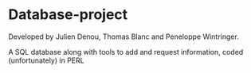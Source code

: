 # Database-project
Developed by Julien Denou, Thomas Blanc and Peneloppe Wintringer.

A SQL database along with tools to add and request information, coded (unfortunately) in PERL
